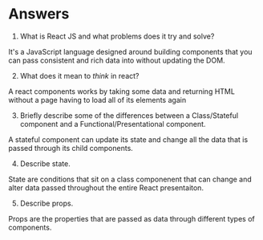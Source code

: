 # Answers

1.  What is React JS and what problems does it try and solve?

It's a JavaScript language designed around building components that you can pass consistent and rich data into without updating
the DOM.

2.  What does it mean to _think_ in react?

A react components works by taking some data and returning HTML without a page having to load all of its elements again

3.  Briefly describe some of the differences between a Class/Stateful component and a Functional/Presentational component.

A stateful component can update its state and change all the data that is passed through its child components. 

4.  Describe state.

State are conditions that sit on a class componenent that can change and alter data passed throughout the entire React presentaiton.

5.  Describe props.

Props are the properties that are passed as data through different types of components.
